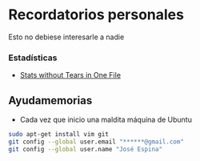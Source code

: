# Recordatorios personales
Esto no debiese interesarle a nadie
### Estadísticas
* [Stats without Tears
in One File](https://brownmath.com/swt/pfswt.htm)
## Ayudamemorias
* Cada vez que inicio una maldita máquina de Ubuntu
```bash
sudo apt-get install vim git
git config --global user.email "******@gmail.com"
git config --global user.name "José Espina"
```
